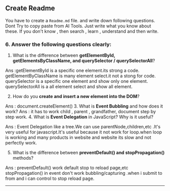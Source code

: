 ## Create Readme

You have to create a `Readme.md` file. and write down following questions. Dont Try to copy paste from AI Tools. Just write what you know about these. If you don't know , then search , learn , understand and then write.

### 6. Answer the following questions clearly:

1. What is the difference between **getElementById, getElementsByClassName, and querySelector / querySelectorAll**?

Ans :getElementById is a specific one element.its strong a code.
     getElementByClassName is many element select.it not a stong for code.
     querySelector is a specific one element and show only one element.
     querySelectorAll is a all element select and show all element.
     
2. How do you **create and insert a new element into the DOM**?

Ans : document.createElement() 
3. What is **Event Bubbling** and how does it work?
Ans : it has to work child , parent , grandfather, document step by step work.
4. What is **Event Delegation** in JavaScript? Why is it useful?

Ans : Event Delegation like a tree.We can use parentNode,children,etc .It's very useful for javascript.It's useful because 
      it not work for loop.when loop is working and many products in website and website its slow and not perfectly work.

5. What is the difference between **preventDefault() and stopPropagation()** methods?

Ans :  preventDefault() work default stop to reload page,etc
       stopPropagation() in event don't work bubbling/capturing .when i submit to from and i can control to stop reload page. 

---
